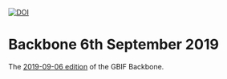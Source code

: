 [![DOI](https://zenodo.org/badge/DOI/10.15468/e8ye-m186.svg)](https://doi.org/10.15468/e8ye-m186)

# Backbone 6th September 2019

The [2019-09-06 edition](https://hosted-datasets.gbif.org/datasets/backbone/2019-09-06/) of the GBIF Backbone.